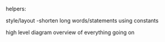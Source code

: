 helpers:

style/layout -shorten long words/statements using constants

high level diagram overview of everything going on
